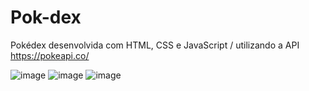 # Pok-dex
Pokédex desenvolvida com HTML, CSS e JavaScript / utilizando a API https://pokeapi.co/

![image](https://user-images.githubusercontent.com/100321164/210178487-90049844-bc15-4e31-92a1-fd51529b9523.png)
![image](https://user-images.githubusercontent.com/100321164/210178495-5d8dafad-e350-47eb-801c-f7c3e05a0381.png)
![image](https://user-images.githubusercontent.com/100321164/210178504-01d19c6e-6d41-4070-b5c5-b1a74605052b.png)

